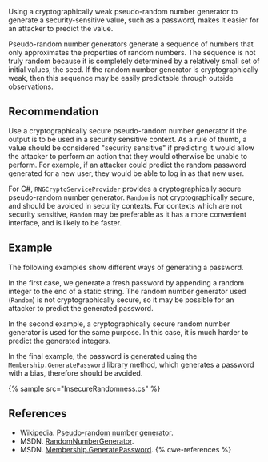 Using a cryptographically weak pseudo-random number generator to generate a security-sensitive value, such as a password, makes it easier for an attacker to predict the value.

Pseudo-random number generators generate a sequence of numbers that only approximates the properties of random numbers. The sequence is not truly random because it is completely determined by a relatively small set of initial values, the seed. If the random number generator is cryptographically weak, then this sequence may be easily predictable through outside observations.


## Recommendation
Use a cryptographically secure pseudo-random number generator if the output is to be used in a security sensitive context. As a rule of thumb, a value should be considered "security sensitive" if predicting it would allow the attacker to perform an action that they would otherwise be unable to perform. For example, if an attacker could predict the random password generated for a new user, they would be able to log in as that new user.

For C\#, `RNGCryptoServiceProvider` provides a cryptographically secure pseudo-random number generator. `Random` is not cryptographically secure, and should be avoided in security contexts. For contexts which are not security sensitive, `Random` may be preferable as it has a more convenient interface, and is likely to be faster.


## Example
The following examples show different ways of generating a password.

In the first case, we generate a fresh password by appending a random integer to the end of a static string. The random number generator used (`Random`) is not cryptographically secure, so it may be possible for an attacker to predict the generated password.

In the second example, a cryptographically secure random number generator is used for the same purpose. In this case, it is much harder to predict the generated integers.

In the final example, the password is generated using the `Membership.GeneratePassword` library method, which generates a password with a bias, therefore should be avoided.

{% sample src="InsecureRandomness.cs" %}

## References
* Wikipedia. [Pseudo-random number generator](http://en.wikipedia.org/wiki/Pseudorandom_number_generator).
* MSDN. [RandomNumberGenerator](http://msdn.microsoft.com/en-us/library/system.security.cryptography.randomnumbergenerator.aspx).
* MSDN. [Membership.GeneratePassword](https://msdn.microsoft.com/en-us/library/system.web.security.membership.generatepassword(v=vs.110).aspx).
{% cwe-references %}
